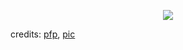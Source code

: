 <p align="center">
  <img src="https://i.postimg.cc/jd1GFXp7/doc-2023-12-31-12-24-19.gif" />
</p>

credits: [pfp](https://baka7434.lofter.com/post/1f265a2f_2b409802e), [pic](https://twitter.com/pensablee/status/1716897904315740551/photo/1)


